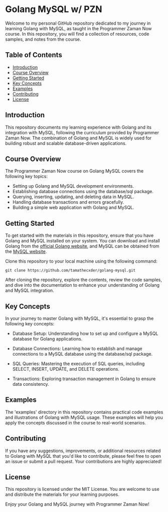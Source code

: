 # Golang MySQL w/ PZN

Welcome to my personal GitHub repository dedicated to my journey in learning Golang with MySQL, as taught in the Programmer Zaman Now course. In this repository, you will find a collection of resources, code samples, and notes from the course.

## Table of Contents

- [Introduction](#introduction)
- [Course Overview](#course-overview)
- [Getting Started](#getting-started)
- [Key Concepts](#key-concepts)
- [Examples](#examples)
- [Contributing](#contributing)
- [License](#license)

## Introduction

This repository documents my learning experience with Golang and its integration with MySQL, following the curriculum provided by Programmer Zaman Now. The combination of Golang and MySQL is widely used for building robust and scalable database-driven applications.

## Course Overview

The Programmer Zaman Now course on Golang MySQL covers the following key topics:

- Setting up Golang and MySQL development environments.
- Establishing database connections using the database/sql package.
- Querying, inserting, updating, and deleting data in MySQL.
- Handling database transactions and errors gracefully.
- Building a simple web application with Golang and MySQL.

## Getting Started

To get started with the materials in this repository, ensure that you have Golang and MySQL installed on your system. You can download and install Golang from the [official Golang website](https://golang.org/dl/), and MySQL can be obtained from the [MySQL website](https://dev.mysql.com/downloads/).

Clone this repository to your local machine using the following command:

```shell
git clone https://github.com/tamathecxder/golang-mysql.git
```

After cloning the repository, explore the contents, review the code samples, and dive into the documentation to enhance your understanding of Golang and MySQL integration.

## Key Concepts

In your journey to master Golang with MySQL, it's essential to grasp the following key concepts:

* Database Setup: Understanding how to set up and configure a MySQL database for Golang applications.

* Database Connections: Learning how to establish and manage connections to a MySQL database using the database/sql package.

* SQL Queries: Mastering the execution of SQL queries, including SELECT, INSERT, UPDATE, and DELETE operations.

* Transactions: Exploring transaction management in Golang to ensure data consistency.

## Examples

The 'examples' directory in this repository contains practical code examples and illustrations of Golang with MySQL usage. These examples will help you apply the concepts discussed in the course to real-world scenarios.

## Contributing

If you have any suggestions, improvements, or additional resources related to Golang with MySQL that you'd like to contribute, please feel free to open an issue or submit a pull request. Your contributions are highly appreciated!

## License

This repository is licensed under the MIT License. You are welcome to use and distribute the materials for your learning purposes.

Enjoy your Golang and MySQL journey with Programmer Zaman Now!